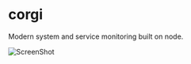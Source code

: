 corgi
=====

Modern system and service monitoring built on node.

![ScreenShot](https://raw.github.com/shepherds/corgi/master/docs/assets/Corgi.png)

